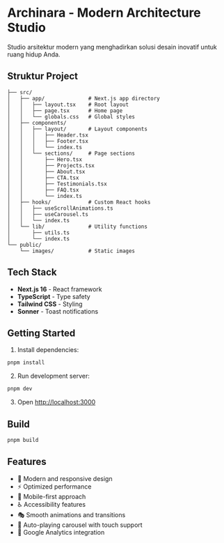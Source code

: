 # Archinara - Modern Architecture Studio

Studio arsitektur modern yang menghadirkan solusi desain inovatif untuk ruang hidup Anda.

## Struktur Project

```
├── src/
│   ├── app/              # Next.js app directory
│   │   ├── layout.tsx    # Root layout
│   │   ├── page.tsx      # Home page
│   │   └── globals.css   # Global styles
│   ├── components/
│   │   ├── layout/       # Layout components
│   │   │   ├── Header.tsx
│   │   │   ├── Footer.tsx
│   │   │   └── index.ts
│   │   └── sections/     # Page sections
│   │       ├── Hero.tsx
│   │       ├── Projects.tsx
│   │       ├── About.tsx
│   │       ├── CTA.tsx
│   │       ├── Testimonials.tsx
│   │       ├── FAQ.tsx
│   │       └── index.ts
│   ├── hooks/            # Custom React hooks
│   │   ├── useScrollAnimations.ts
│   │   ├── useCarousel.ts
│   │   └── index.ts
│   └── lib/              # Utility functions
│       ├── utils.ts
│       └── index.ts
└── public/
    └── images/           # Static images
```

## Tech Stack

- **Next.js 16** - React framework
- **TypeScript** - Type safety
- **Tailwind CSS** - Styling
- **Sonner** - Toast notifications

## Getting Started

1. Install dependencies:
```bash
pnpm install
```

2. Run development server:
```bash
pnpm dev
```

3. Open [http://localhost:3000](http://localhost:3000)

## Build

```bash
pnpm build
```

## Features

- 🎨 Modern and responsive design
- ⚡ Optimized performance
- 📱 Mobile-first approach
- ♿ Accessibility features
- 🎭 Smooth animations and transitions
- 🔄 Auto-playing carousel with touch support
- 📧 Google Analytics integration
